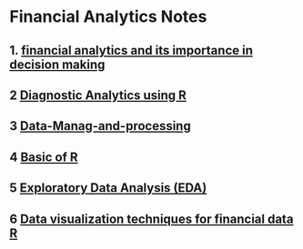# Financial Analytics Notes

## 1. [financial analytics and its importance in decision making](https://www.kaggle.com/code/devamin/overview-of-financial-analytics-and-its-importance)

## 2 [Diagnostic Analytics using R](https://www.kaggle.com/code/devamin/diagnostic-analytics-using-r)

## 3 [Data-Manag-and-processing](https://www.kaggle.com/code/devamin/data-manag-and-processing)

## 4 [Basic of R](https://www.kaggle.com/code/devamin/learn-r-programming)

## 5 [Exploratory Data Analysis (EDA)](https://www.kaggle.com/code/devamin/exploratory-data-analysis-techniques-for-financial)

## 6 [Data visualization techniques for financial data R](https://www.kaggle.com/code/devamin/data-manag-and-processing)


